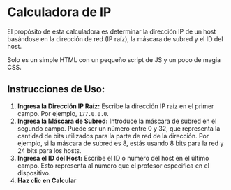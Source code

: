 # Calculadora de IP
El propósito de esta calculadora es determinar la dirección IP de un host basándose en la dirección de red (IP raíz), la máscara de subred y el ID del host.

Solo es un simple HTML con un pequeño script de JS y un poco de magia CSS.

## Instrucciones de Uso:

1. **Ingresa la Dirección IP Raíz:** Escribe la dirección IP raíz en el primer campo. Por ejemplo, `177.0.0.0`.
2. **Ingresa la Máscara de Subred:** Introduce la máscara de subred en el segundo campo. Puede ser un número entre 0 y 32, que representa la cantidad de bits utilizados para la parte de red de la dirección. Por ejemplo, si la máscara de subred es 8, estás usando 8 bits para la red y 24 bits para los hosts.
3. **Ingresa el ID del Host:** Escribe el ID o numero del host en el último campo. Esto representa al número que el profesor especifica en el dispositivo.
4. **Haz clic en Calcular**


